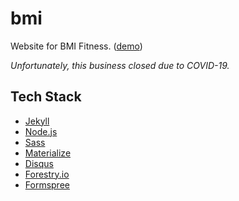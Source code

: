 # bmi

Website for BMI Fitness. ([demo](https://dtjv.io/bmi/))

_Unfortunately, this business closed due to COVID-19._

## Tech Stack

- [Jekyll](https://jekyllrb.com)
- [Node.js](https://nodejs.org)
- [Sass](https://sass-lang.com/)
- [Materialize](https://materializecss.com/)
- [Disqus](https://disqus.com/)
- [Forestry.io](https://forestry.io)
- [Formspree](https://formspree.io/)
